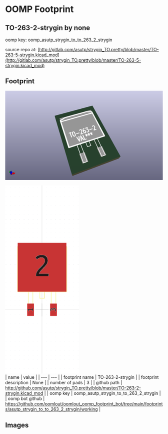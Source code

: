 # OOMP Footprint  
## TO-263-2-strygin  by none  
  
oomp key: oomp_asutp_strygin_to_to_263_2_strygin  
  
source repo at: [http://gitlab.com/asutp/strygin_TO.pretty/blob/master/TO-263-5-strygin.kicad_mod](http://gitlab.com/asutp/strygin_TO.pretty/blob/master/TO-263-5-strygin.kicad_mod)  
## Footprint  
  
[![working_kicad_pcb_3d.png](working_kicad_pcb_3d_600.png)](working_kicad_pcb_3d.png)  
  
[![working.png](working_600.png)](working.png)  
| name | value | 
| --- | --- | 
| footprint name | TO-263-2-strygin | 
| footprint description | None | 
| number of pads | 3 | 
| github path | http://github.com/asutp/strygin_TO.pretty/blob/master/TO-263-2-strygin.kicad_mod | 
| oomp key | oomp_asutp_strygin_to_to_263_2_strygin | 
| oomp bot github | https://github.com/oomlout/oomlout_oomp_footprint_bot/tree/main/footprints/asutp_strygin_to_to_263_2_strygin/working | 
## Images  
